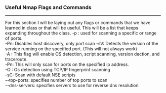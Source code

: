 ### Useful Nmap Flags and Commands
------
For this section I will be laying out any flags or commands that we have learned in class or that will be useful. This will be a list that keeps expanding throughout the class. 
-p : used for scanning a specific or range of ports.      
-Pn: Disables host discovery, only port scan
-sV: Detects the version of the service running on the specified port. (This will not always work)  
-A : This flag will enable OS detection, script scanning, version dection, and traceroute.   
-Pn: This will only scan for ports on the specified ip address.     
-O : Os detection using TCP/IP fingerprint scanning  
-sC: Scan with default NSE scripts  
--top-ports: specifies number of top ports to scan  
--dns-servers: specifies servers to use for reverse dns resolution   
